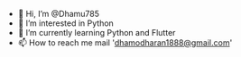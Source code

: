 - 👋 Hi, I’m @Dhamu785
- 👀 I’m interested in Python
- 🌱 I’m currently learning Python and Flutter
- 📫 How to reach me mail 'dhamodharan1888@gmail.com'

<!---
Dhamu785/Dhamu785 is a ✨ special ✨ repository because its `README.md` (this file) appears on your GitHub profile.
You can click the Preview link to take a look at your changes.
--->
